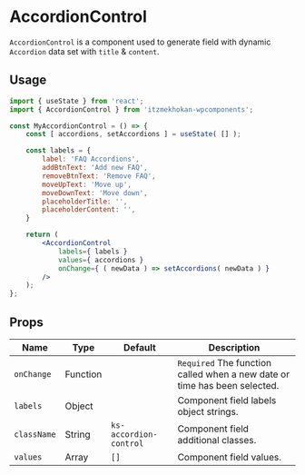 # AccordionControl

`AccordionControl` is a component used to generate field with dynamic `Accordion` data set with `title` & `content`.

## Usage

```jsx
import { useState } from 'react';
import { AccordionControl } from 'itzmekhokan-wpcomponents';

const MyAccordionControl = () => {
	const [ accordions, setAccordions ] = useState( [] );

    const labels = {
		label: 'FAQ Accordions',
		addBtnText: 'Add new FAQ',
		removeBtnText: 'Remove FAQ',
		moveUpText: 'Move up',
		moveDownText: 'Move down',
        placeholderTitle: '',
        placeholderContent: '',
	}

	return (
        <AccordionControl
            labels={ labels }
            values={ accordions }
            onChange={ ( newData ) => setAccordions( newData ) }
        />
	);
};
```

## Props

Name | Type | Default | Description
--- | --- | --- | ---
`onChange` | Function |  | `Required` The function called when a new date or time has been selected.
`labels` | Object |  | Component field labels object strings.
`className` | String | `ks-accordion-control` | Component field additional classes.
`values` | Array | `[]` | Component field values.
